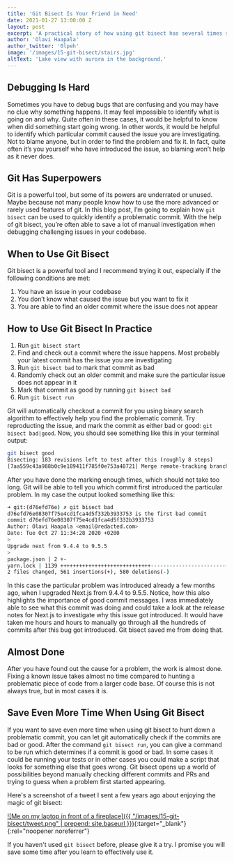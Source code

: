 ```yaml
---
title: 'Git Bisect Is Your Friend in Need'
date: 2021-01-27 13:00:00 Z
layout: post
excerpt: 'A practical story of how using git bisect has several times saved me a lot of time and helped me investigate somewhat mysterious problems in larger code bases.'
author: 'Olavi Haapala'
author_twitter: '0lpeh'
image: '/images/15-git-bisect/stairs.jpg'
altText: 'Lake view with aurora in the background.'
---
```


## Debugging Is Hard

Sometimes you have to debug bugs that are confusing and you may have no clue why something happens. It may feel impossible to identify what is going on and why. Quite often in these cases, it would be helpful to know when did something start going wrong. In other words, it would be helpful to identify which particular commit caused the issue you are investigating. Not to blame anyone, but in order to find the problem and fix it. In fact, quite often it’s you yourself who have introduced the issue, so blaming won’t help as it never does.

## Git Has Superpowers

Git is a powerful tool, but some of its powers are underrated or unused. Maybe because not many people know how to use the more advanced or rarely used features of git. In this blog post, I’m going to explain how `git bisect` can be used to quickly identify a problematic commit. With the help of git bisect, you’re often able to save a lot of manual investigation when debugging challenging issues in your codebase.

## When to Use Git Bisect

Git bisect is a powerful tool and I recommend trying it out, especially if the following conditions are met:

1. You have an issue in your codebase
1. You don’t know what caused the issue but you want to fix it
1. You are able to find an older commit where the issue does not appear

## How to Use Git Bisect In Practice

1. Run `git bisect start`
1. Find and check out a commit where the issue happens. Most probably your latest commit has the issue you are investigating
1. Run `git bisect bad` to mark that commit as bad
1. Randomly check out an older commit and make sure the particular issue does not appear in it
1. Mark that commit as good by running `git bisect bad`
1. Run `git bisect run`

Git will automatically checkout a commit for you using binary search algorithm to effectively help you find the problematic commit. Try reproducting the issue, and mark the commit as either bad or good: `git bisect bad|good`. Now, you should see something like this in your terminal output:

```bash
git bisect good
Bisecting: 183 revisions left to test after this (roughly 8 steps)
[7aa559c43a988b0c9e189411f785f0e753a48721] Merge remote-tracking branch 'origin/whatever-branchname into another-branchname
```

After you have done the marking enough times, which should not take too long. Git will be able to tell you which commit first introduced the particular problem. In my case the output looked something like this:

```bash
➜ git:(d76efd76e) ✗ git bisect bad
d76efd76e08307f75e4cd1fca4d5f332b3933753 is the first bad commit
commit d76efd76e08307f75e4cd1fca4d5f332b3933753
Author: Olavi Haapala <email@redacted.com>
Date: Tue Oct 27 11:34:28 2020 +0200
>
Upgrade next from 9.4.4 to 9.5.5
>
package.json | 2 +-
yarn.lock | 1139 +++++++++++++++++++++++++++++-----------------------------
2 files changed, 561 insertions(+), 580 deletions(-)
```

In this case the particular problem was introduced already a few months ago, when I upgraded Next.js from 9.4.4 to 9.5.5. Notice, how this also highlights the importance of good commit messages. I was immediately able to see what this commit was doing and could take a look at the release notes for Next.js to investigate why this issue got introduced. It would have taken me hours and hours to manually go through all the hundreds of commits after this bug got introduced. Git bisect saved me from doing that.

## Almost Done

After you have found out the cause for a problem, the work is almost done. Fixing a known issue takes almost no time compared to hunting a problematic piece of code from a larger code base. Of course this is not always true, but in most cases it is.

## Save Even More Time When Using Git Bisect

If you want to save even more time when using git bisect to hunt down a problematic commit, you can let git automatically check if the commits are bad or good. After the command `git bisect run`, you can give a command to be run which determines if a commit is good or bad. In some cases it could be running your tests or in other cases you could make a script that looks for something else that goes wrong. Git bisect opens up a world of possibilities beyond manually checking different commits and PRs and trying to guess when a problem first started appearing.

Here's a screenshot of a tweet I sent a few years ago about enjoying the magic of git bisect:

[![Me on my laptop in front of a fireplace]({{ "/images/15-git-bisect/tweet.png" | prepend: site.baseurl }})](https://twitter.com/0lpeh/status/1042720270522429440){:target="\_blank"}{:rel="noopener noreferrer"}

If you haven't used `git bisect` before, please give it a try. I promise you will save some time after you learn to effectively use it.
